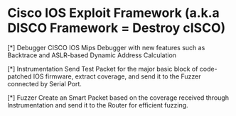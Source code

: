 # Cisco IOS Exploit Framework (a.k.a DISCO Framework = Destroy cISCO)

[*] Debugger
CISCO IOS Mips Debugger with new features such as Backtrace and ASLR-based Dynamic Address Calculation

[*] Instrumentation
Send Test Packet for the major basic block of code-patched IOS firmware, extract coverage, and send it to the Fuzzer connected by Serial Port.

[*] Fuzzer
Create an Smart Packet based on the coverage received through Instrumentation and send it to the Router for efficient fuzzing.
